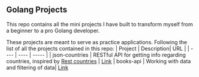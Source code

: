 ## Golang Projects

This repo contains all the mini projects I have built to transform myself from a beginner to a pro Golang developer.

These projects are meant to serve as practice applications.
Following the list of all the projects contained in this repo:
| Project | Description|  URL |
| ---- | ---- | ----- | 
| json-countries | RESTful API for getting info regarding countries, inspired by [Rest countries](https://restcountries.com/) | [Link](https://github.com/rakesh-gupta29/golang-projects/tree/json-countries/json-countries)
| books-api | Working with data and filtering of data| [Link](https://github.com/rakesh-gupta29/golang-projects/)
